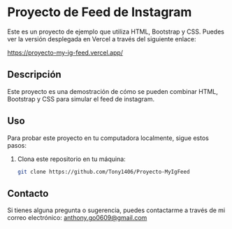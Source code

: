 # Proyecto de Feed de Instagram

Este es un proyecto de ejemplo que utiliza HTML, Bootstrap y CSS. Puedes ver la versión desplegada en Vercel a través del siguiente enlace:

https://proyecto-my-ig-feed.vercel.app/

## Descripción

Este proyecto es una demostración de cómo se pueden combinar HTML, Bootstrap y CSS para simular el feed de instagram.

## Uso

Para probar este proyecto en tu computadora localmente, sigue estos pasos:

1. Clona este repositorio en tu máquina:

   ```bash
   git clone https://github.com/Tony1406/Proyecto-MyIgFeed


## Contacto

Si tienes alguna pregunta o sugerencia, puedes contactarme a través de mi correo electrónico: anthony.go0609@gmail.com
